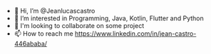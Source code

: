 - 👋 Hi, I’m @Jeanlucascastro
- 👀 I’m interested in Programming, Java, Kotlin, Flutter and Python
- 💞️ I'm looking to collaborate on some project
- 📫 How to reach me https://www.linkedin.com/in/jean-castro-446ababa/
